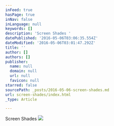 ```yaml
---
inFeed: true
hasPage: true
inNav: false
inLanguage: null
keywords: []
description: 'Screen Shades '
datePublished: '2016-05-06T03:06:35.554Z'
dateModified: '2016-05-06T03:01:47.292Z'
title: ''
author: []
authors: []
publisher:
  name: null
  domain: null
  url: null
  favicon: null
starred: false
sourcePath: _posts/2016-05-06-screen-shades.md
url: screen-shades/index.html
_type: Article

---
```

Screen Shades ![](https://the-grid-user-content.s3-us-west-2.amazonaws.com/95b0228b-3b9f-4aac-b934-50e7d44b733a.jpg)